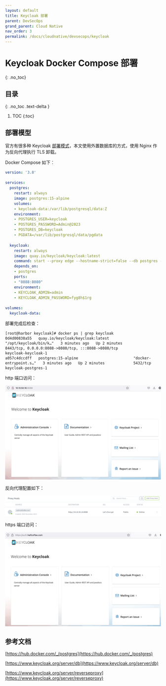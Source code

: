 ```yaml
---
layout: default
title: Keycloak 部署
parent: DevSecOps
grand_parent: Cloud Native
nav_order: 3
permalink: /docs/cloudnative/devsecops/keycloak
---
```


# Keycloak Docker Compose 部署

{: .no_toc}

## 目录

{: .no_toc .text-delta }


1. TOC
{:toc}

## 部署模型

官方有很多种 Keycloak [部署模式](https://www.keycloak.org/guides#server)，本文使用外置数据库的方式，使用 Nginx 作为反向代理执行 TLS 卸载。

Docker Compose 如下：

```yaml
version: '3.8'

services:
  postgres:
    restart: always
    image: postgres:15-alpine
    volumes:
    - keycloak-data:/var/lib/postgresql/data:Z
    environment:
    - POSTGRES_USER=keycloak
    - POSTGRES_PASSWORD=Admin@2023
    - POSTGRES_DB=keycloak
    - PGDATA=/var/lib/postgresql/data/pgdata

  keycloak:
    restart: always
    image: quay.io/keycloak/keycloak:latest
    command: start --proxy edge --hostname-strict=false --db postgres --db-url-host postgres --db-username keycloak --db-password Admin@2023
    depends_on:
    - postgres
    ports:
    - "8088:8080"
    environment:
    - KEYCLOAK_ADMIN=admin
    - KEYCLOAK_ADMIN_PASSWORD=fyg8h$1rg

volumes:
  keycloak-data:
```

部署完成后检查：

```shell
[root@harbor keycloak]# docker ps | grep keycloak
0d4d00838a55   quay.io/keycloak/keycloak:latest           "/opt/keycloak/bin/k…"   3 minutes ago   Up 2 minutes             8443/tcp, 0.0.0.0:8088->8080/tcp, :::8088->8080/tcp                                       keycloak-keycloak-1
a057c4dccdff   postgres:15-alpine                         "docker-entrypoint.s…"   3 minutes ago   Up 2 minutes             5432/tcp                                                                                  keycloak-postgres-1
```

http 端口访问：

![image-20231220121115205](../../../pics/image-20231220121115205.png)

反向代理配置如下：

![image-20231220121101666](../../../pics/image-20231220121101666.png)

https 端口访问：

![image-20231220121211586](../../../pics/image-20231220121211586.png)

## 参考文档

[https://hub.docker.com/_/postgres](https://hub.docker.com/_/postgres)

[https://www.keycloak.org/server/db](https://www.keycloak.org/server/db)

[https://www.keycloak.org/server/reverseproxy](https://www.keycloak.org/server/reverseproxy)
